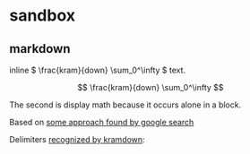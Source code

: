 ---
---

sandbox
=======

## markdown


inline $ \frac{kram}{down} \sum_0^\infty $  text.

$$ \frac{kram}{down} \sum_0^\infty $$

The second is display math because it occurs alone in a block.

Based on [some approach found by google search](https://github.com/cben/sandbox)

Delimiters [recognized by kramdown](http://kramdown.gettalong.org/syntax.html#math-blocks):

